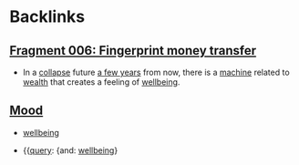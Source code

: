 
# Backlinks
## [Fragment 006: Fingerprint money transfer](<Fragment 006: Fingerprint money transfer.md>)
- In a [collapse](<collapse.md>) future [a few years](<a few years.md>) from now, there is a [machine](<machine.md>) related to [wealth](<wealth.md>) that creates a feeling of [wellbeing](<wellbeing.md>).

## [Mood](<Mood.md>)
- [wellbeing](<wellbeing.md>)

- {{[query](<query.md>): {and: [wellbeing](<wellbeing.md>)}

